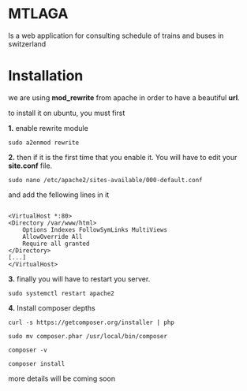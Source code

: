 # MTLAGA
Is a web application for consulting schedule of trains and buses in switzerland

# Installation
we are using **mod_rewrite** from apache in order to have a beautiful **url**.

to install it on ubuntu, you must first

**1.**  enable rewrite module

    sudo a2enmod rewrite

**2.** then if it is the first time that you enable it. You will have to edit your **site.conf** file.

    sudo nano /etc/apache2/sites-available/000-default.conf

and add the fellowing lines in it


```apacheconf

<VirtualHost *:80>
<Directory /var/www/html>
    Options Indexes FollowSymLinks MultiViews
    AllowOverride All
    Require all granted
</Directory>
[...]
</VirtualHost>

```

**3.** finally you will have to restart you server.

    sudo systemctl restart apache2

**4.** Install composer depths

    curl -s https://getcomposer.org/installer | php
    
    sudo mv composer.phar /usr/local/bin/composer
    
    composer -v

    composer install

more details will be coming soon
